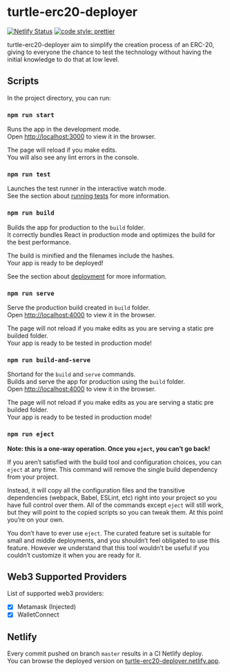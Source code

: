# turtle-erc20-deployer

[![Netlify Status](https://api.netlify.com/api/v1/badges/792fe039-41a3-48c6-bae0-38b5c9701468/deploy-status)](https://app.netlify.com/sites/turtle-erc20-deployer/deploys)
[![code style: prettier](https://img.shields.io/badge/code_style-prettier-ff69b4.svg?style=flat-square)](https://github.com/prettier/prettier)

turtle-erc20-deployer aim to simplify the creation process of an ERC-20, giving to everyone the chance to test the technology without having the initial knowledge to do that at low level.

## Scripts

In the project directory, you can run:

### `npm run start`

Runs the app in the development mode.\
Open [http://localhost:3000](http://localhost:3000) to view it in the browser.

The page will reload if you make edits.\
You will also see any lint errors in the console.

### `npm run test`

Launches the test runner in the interactive watch mode.\
See the section about [running tests](https://facebook.github.io/create-react-app/docs/running-tests) for more information.

### `npm run build`

Builds the app for production to the `build` folder.\
It correctly bundles React in production mode and optimizes the build for the best performance.

The build is minified and the filenames include the hashes.\
Your app is ready to be deployed!

See the section about [deployment](https://facebook.github.io/create-react-app/docs/deployment) for more information.

### `npm run serve`

Serve the production build created in `build` folder.\
Open [http://localhost:4000](http://localhost:4000) to view it in the browser.

The page will not reload if you make edits as you are serving a static pre builded folder.\
Your app is ready to be tested in production mode!

### `npm run build-and-serve`

Shortand for the `build` and `serve` commands.\
Builds and serve the app for production using the `build` folder.\
Open [http://localhost:4000](http://localhost:4000) to view it in the browser.

The page will not reload if you make edits as you are serving a static pre builded folder.\
Your app is ready to be tested in production mode!

### `npm run eject`

**Note: this is a one-way operation. Once you `eject`, you can’t go back!**

If you aren’t satisfied with the build tool and configuration choices, you can `eject` at any time. This command will remove the single build dependency from your project.

Instead, it will copy all the configuration files and the transitive dependencies (webpack, Babel, ESLint, etc) right into your project so you have full control over them. All of the commands except `eject` will still work, but they will point to the copied scripts so you can tweak them. At this point you’re on your own.

You don’t have to ever use `eject`. The curated feature set is suitable for small and middle deployments, and you shouldn’t feel obligated to use this feature. However we understand that this tool wouldn’t be useful if you couldn’t customize it when you are ready for it.

## Web3 Supported Providers

List of supported web3 providers:

-   [x] Metamask (Injected)
-   [x] WalletConnect

## Netlify

Every commit pushed on branch `master` results in a CI Netlify deploy.\
You can browse the deployed version on [turtle-erc20-deployer.netlify.app](https://turtle-erc20-deployer.netlify.app).
